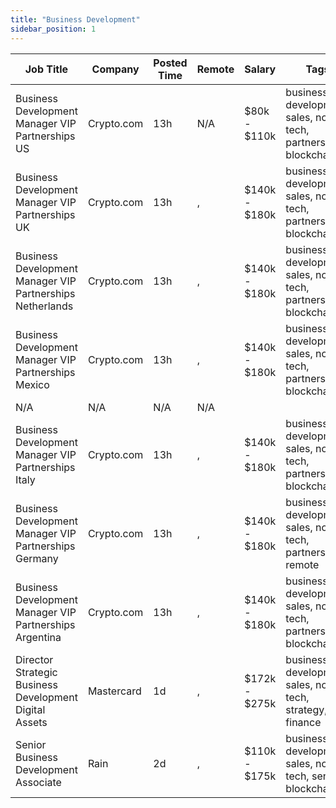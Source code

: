 ```yaml
---
title: "Business Development"
sidebar_position: 1
---
```


| Job Title | Company | Posted Time | Remote | Salary | Tags | Apply Link |
|-----------|---------|-------------|--------|--------|------|------------|
| Business Development Manager VIP Partnerships US | Crypto.com | 13h | N/A | $80k - $110k | business development, sales, non tech, partnership, blockchain | [Apply](https://web3.career/business-development-manager-vip-partnerships-us-crypto-com/138277) |
| Business Development Manager VIP Partnerships UK | Crypto.com | 13h | , | $140k - $180k | business development, sales, non tech, partnership, blockchain | [Apply](https://web3.career/business-development-manager-vip-partnerships-uk-crypto-com/138276) |
| Business Development Manager VIP Partnerships Netherlands | Crypto.com | 13h | , | $140k - $180k | business development, sales, non tech, partnership, blockchain | [Apply](https://web3.career/business-development-manager-vip-partnerships-netherlands-crypto-com/138275) |
| Business Development Manager VIP Partnerships Mexico | Crypto.com | 13h | , | $140k - $180k | business development, sales, non tech, partnership, blockchain | [Apply](https://web3.career/business-development-manager-vip-partnerships-mexico-crypto-com/138274) |
| N/A | N/A | N/A | N/A |  |  | [Apply](https://web3.career/metana) |
| Business Development Manager VIP Partnerships Italy | Crypto.com | 13h | , | $140k - $180k | business development, sales, non tech, partnership, blockchain | [Apply](https://web3.career/business-development-manager-vip-partnerships-italy-crypto-com/138273) |
| Business Development Manager VIP Partnerships Germany | Crypto.com | 13h | , | $140k - $180k | business development, sales, non tech, partnership, remote | [Apply](https://web3.career/business-development-manager-vip-partnerships-germany-crypto-com/138272) |
| Business Development Manager VIP Partnerships Argentina | Crypto.com | 13h | , | $140k - $180k | business development, sales, non tech, partnership, blockchain | [Apply](https://web3.career/business-development-manager-vip-partnerships-argentina-crypto-com/138271) |
| Director Strategic Business Development Digital Assets | Mastercard | 1d | , | $172k - $275k | business development, sales, non tech, strategy, finance | [Apply](https://web3.career/director-strategic-business-development-digital-assets-mastercard/138247) |
| Senior Business Development Associate | Rain | 2d | , | $110k - $175k | business development, sales, non tech, senior, blockchain | [Apply](https://web3.career/senior-business-development-associate-rain/138240) |
